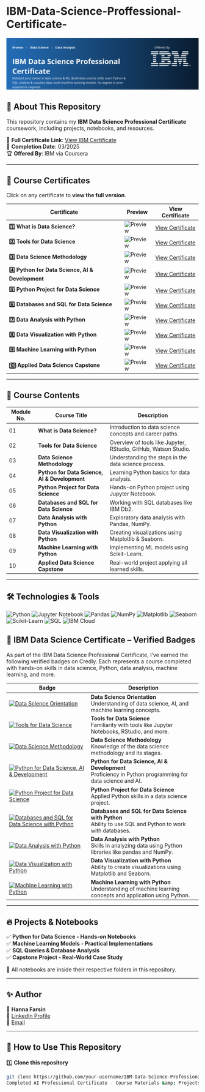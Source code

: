 # IBM-Data-Science-Proffessional-Certificate-
![IBM Data Science Professional Certificate](https://github.com/hannafarsin/IBM-Data-Science-Proffessional-Certificate-/blob/main/IBM%20Data%20Science%20Professional%20Certificate.png)

## 📜 About This Repository  
This repository contains my **IBM Data Science Professional Certificate** coursework, including projects, notebooks, and resources.  

📜 **Full Certificate Link**: [View IBM Certificate](your-full-certificate-link)  
📅 **Completion Date**: 03/2025  
🏆 **Offered By**: IBM via Coursera  

---

## 🏅 Course Certificates  
Click on any certificate to **view the full version**.  

| Certificate | Preview | View Certificate |
|------------|---------|------------------|
| **1️⃣ What is Data Science?** | ![Preview](your-image-link-1) | [View Certificate](your-certificate-link-1) |
| **2️⃣ Tools for Data Science** | ![Preview](your-image-link-2) | [View Certificate](your-certificate-link-2) |
| **3️⃣ Data Science Methodology** | ![Preview](your-image-link-3) | [View Certificate](your-certificate-link-3) |
| **4️⃣ Python for Data Science, AI & Development** | ![Preview](your-image-link-4) | [View Certificate](your-certificate-link-4) |
| **5️⃣ Python Project for Data Science** | ![Preview](your-image-link-5) | [View Certificate](your-certificate-link-5) |
| **6️⃣ Databases and SQL for Data Science** | ![Preview](your-image-link-6) | [View Certificate](your-certificate-link-6) |
| **7️⃣ Data Analysis with Python** | ![Preview](your-image-link-7) | [View Certificate](your-certificate-link-7) |
| **8️⃣ Data Visualization with Python** | ![Preview](your-image-link-8) | [View Certificate](your-certificate-link-8) |
| **9️⃣ Machine Learning with Python** | ![Preview](your-image-link-9) | [View Certificate](your-certificate-link-9) |
| **🔟 Applied Data Science Capstone** | ![Preview](your-image-link-10) | [View Certificate](your-certificate-link-10) |

---

## 📂 Course Contents  
| Module No. | Course Title | Description |
|------------|------------------------------|--------------------------------------------|
| 01 | **What is Data Science?** | Introduction to data science concepts and career paths. |
| 02 | **Tools for Data Science** | Overview of tools like Jupyter, RStudio, GitHub, Watson Studio. |
| 03 | **Data Science Methodology** | Understanding the steps in the data science process. |
| 04 | **Python for Data Science, AI & Development** | Learning Python basics for data analysis. |
| 05 | **Python Project for Data Science** | Hands-on Python project using Jupyter Notebook. |
| 06 | **Databases and SQL for Data Science** | Working with SQL databases like IBM Db2. |
| 07 | **Data Analysis with Python** | Exploratory data analysis with Pandas, NumPy. |
| 08 | **Data Visualization with Python** | Creating visualizations using Matplotlib & Seaborn. |
| 09 | **Machine Learning with Python** | Implementing ML models using Scikit-Learn. |
| 10 | **Applied Data Science Capstone** | Real-world project applying all learned skills. |

---

## 🛠 Technologies & Tools  
![Python](https://img.shields.io/badge/Python-3776AB?style=for-the-badge&logo=python&logoColor=white)
![Jupyter Notebook](https://img.shields.io/badge/Jupyter_Notebook-F37626?style=for-the-badge&logo=jupyter&logoColor=white)
![Pandas](https://img.shields.io/badge/Pandas-150458?style=for-the-badge&logo=pandas&logoColor=white)
![NumPy](https://img.shields.io/badge/NumPy-013243?style=for-the-badge&logo=numpy&logoColor=white)
![Matplotlib](https://img.shields.io/badge/Matplotlib-11557C?style=for-the-badge&logo=matplotlib&logoColor=white)
![Seaborn](https://img.shields.io/badge/Seaborn-1E2A38?style=for-the-badge&logo=python&logoColor=white)
![Scikit-Learn](https://img.shields.io/badge/Scikit--Learn-F7931E?style=for-the-badge&logo=scikit-learn&logoColor=white)
![SQL](https://img.shields.io/badge/SQL-336791?style=for-the-badge&logo=postgresql&logoColor=white)
![IBM Cloud](https://img.shields.io/badge/IBM_Cloud-1F70C1?style=for-the-badge&logo=IBM&logoColor=white)
  


## 🏅 IBM Data Science Certificate – Verified Badges

As part of the IBM Data Science Professional Certificate, I’ve earned the following verified badges on Credly. Each represents a course completed with hands-on skills in data science, Python, data analysis, machine learning, and more.

| Badge | Description |
|-------|-------------|
| [![Data Science Orientation](https://images.credly.com/size/340x340/images/5fc2d535-e716-46c4-881a-f4822b8da0e5/Cognitive_Class_-_What_is_Data_Science.png)](https://www.credly.com/earner/earned/badge/541e5d41-e939-4fae-809c-1595587a32cc) | **Data Science Orientation**<br>Understanding of data science, AI, and machine learning concepts. |
| [![Tools for Data Science](https://images.credly.com/size/340x340/images/1447954e-9923-4703-a647-eac80e5f0682/image.png)](https://www.credly.com/earner/earned/badge/09e29505-3d56-4946-9b2b-8a6b73b01fd8) | **Tools for Data Science**<br>Familiarity with tools like Jupyter Notebooks, RStudio, and more. |
| [![Data Science Methodology](https://images.credly.com/size/340x340/images/46defa53-a922-47bd-94ea-b43488f5cd8a/Data_Science_Methodology_Foundational.png)](https://www.credly.com/earner/earned/badge/f219d9c3-7a3e-4278-900b-ade6ea7cea6f) | **Data Science Methodology**<br>Knowledge of the data science methodology and its stages. |
| [![Python for Data Science, AI & Development](https://images.credly.com/size/340x340/images/40bee502-a5b3-4365-90e7-57eed5067594/image.png)](https://www.credly.com/badges/fc4cfdb7-f0f3-4b23-8f96-7116668fa055) | **Python for Data Science, AI & Development**<br>Proficiency in Python programming for data science and AI. |
| [![Python Project for Data Science](https://images.credly.com/size/340x340/images/4dd14b9d-2750-43bc-a5f6-27970c0de0fa/image.png)](https://www.credly.com/badges/d75a5911-2144-4551-882f-ceec6ddcc1f4) | **Python Project for Data Science**<br>Applied Python skills in a data science project. |
| [![Databases and SQL for Data Science with Python](https://images.credly.com/size/340x340/images/4dd14b9d-2750-43bc-a5f6-27970c0de0fa/image.png)](https://www.credly.com/badges/56ab7565-ca84-4d44-821a-cbee109de602) | **Databases and SQL for Data Science with Python**<br>Ability to use SQL and Python to work with databases. |
| [![Data Analysis with Python](https://images.credly.com/size/340x340/images/950038fc-2519-4f79-8827-f71caf0f5095/image.png)](https://www.credly.com/badges/3e492045-1669-40ca-aa03-fbd09382ebb0) | **Data Analysis with Python**<br>Skills in analyzing data using Python libraries like pandas and NumPy. |
| [![Data Visualization with Python](https://images.credly.com/size/340x340/images/9da3eedf-fda3-4e81-bb46-d174b4699bf1/image.png)](https://www.credly.com/badges/d920feea-6563-4993-866d-959707e90020) | **Data Visualization with Python**<br>Ability to create visualizations using Matplotlib and Seaborn. |
| [![Machine Learning with Python](https://images.credly.com/size/340x340/images/f283df3d-1780-4c2d-947d-fc80eae0953b/image.png)](https://www.credly.com/badges/ddbe8883-fbbe-4834-8f04-e2400065510c) | **Machine Learning with Python**<br>Understanding of machine learning concepts and application using Python. |

---


## 🔥 Projects & Notebooks  
✅ **Python for Data Science - Hands-on Notebooks**  
✅ **Machine Learning Models - Practical Implementations**  
✅ **SQL Queries & Database Analysis**  
✅ **Capstone Project - Real-World Case Study**  

📌 All notebooks are inside their respective folders in this repository.

---

## ✨ Author  
👤 **Hanna Farsin**  
🔗 [LinkedIn Profile](https://www.linkedin.com/in/hanna-farsin)  
📧 [Email](hannafarsin@gmail.com)  

---

## 📢 How to Use This Repository  
1️⃣ **Clone this repository**  
```bash
git clone https://github.com/your-username/IBM-Data-Science-Professional-certificate.git
Completed AI Professional Certificate - Course Materials &amp; Projects
